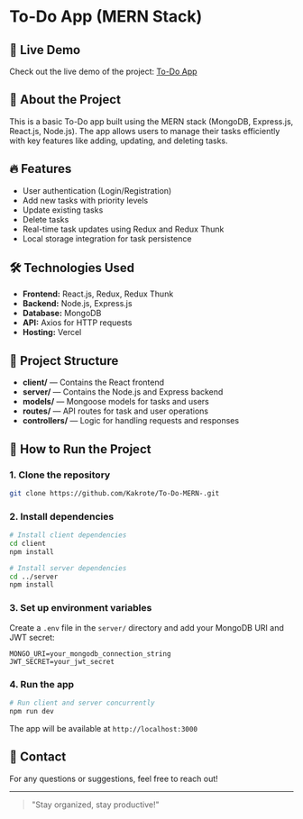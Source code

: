 # To-Do App (MERN Stack)

## 🚀 Live Demo
Check out the live demo of the project: [To-Do App](https://to-do-mern-six.vercel.app/)

## 📌 About the Project
This is a basic To-Do app built using the MERN stack (MongoDB, Express.js, React.js, Node.js). The app allows users to manage their tasks efficiently with key features like adding, updating, and deleting tasks.

## 🔥 Features
- User authentication (Login/Registration)
- Add new tasks with priority levels
- Update existing tasks
- Delete tasks
- Real-time task updates using Redux and Redux Thunk
- Local storage integration for task persistence

## 🛠️ Technologies Used
- **Frontend:** React.js, Redux, Redux Thunk
- **Backend:** Node.js, Express.js
- **Database:** MongoDB
- **API:** Axios for HTTP requests
- **Hosting:** Vercel

## 📂 Project Structure
- **client/** — Contains the React frontend
- **server/** — Contains the Node.js and Express backend
- **models/** — Mongoose models for tasks and users
- **routes/** — API routes for task and user operations
- **controllers/** — Logic for handling requests and responses

## 🚧 How to Run the Project

### 1. Clone the repository
```bash
git clone https://github.com/Kakrote/To-Do-MERN-.git
```

### 2. Install dependencies
```bash
# Install client dependencies
cd client
npm install

# Install server dependencies
cd ../server
npm install
```

### 3. Set up environment variables
Create a `.env` file in the `server/` directory and add your MongoDB URI and JWT secret:
```plaintext
MONGO_URI=your_mongodb_connection_string
JWT_SECRET=your_jwt_secret
```

### 4. Run the app
```bash
# Run client and server concurrently
npm run dev
```
The app will be available at `http://localhost:3000`

## 📧 Contact
For any questions or suggestions, feel free to reach out!

---

> "Stay organized, stay productive!"

